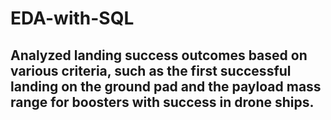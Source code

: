 # EDA-with-SQL
## Analyzed landing success outcomes based on various criteria, such as the first successful landing on the ground pad and the payload mass range for boosters with success in drone ships.
